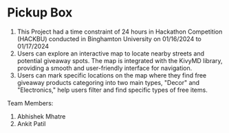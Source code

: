 # Pickup Box

1) This Project had a time constraint of 24 hours in Hackathon Competition (HACKBU) conducted in Binghamton University on 01/16/2024 to 01/17/2024
2) Users can explore an interactive map to locate nearby streets and potential giveaway spots. The map is integrated with the KivyMD library, providing a smooth and user-friendly interface for navigation.
3) Users can mark specific locations on the map where they find free giveaway products categoring into two main types, "Decor" and "Electronics," help users filter and find specific types of free items.

Team Members:
1) Abhishek Mhatre
2) Ankit Patil
